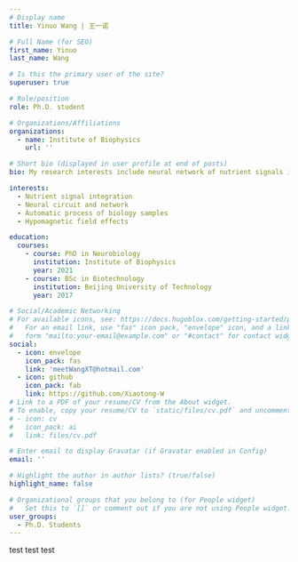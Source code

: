 ```yaml
---
# Display name
title: Yinuo Wang | 王一诺

# Full Name (for SEO)
first_name: Yinuo
last_name: Wang

# Is this the primary user of the site?
superuser: true

# Role/position
role: Ph.D. student

# Organizations/Affiliations
organizations:
  - name: Institute of Biophysics
    url: ''

# Short bio (displayed in user profile at end of posts)
bio: My research interests include neural network of nutrient signals integration, and biological effects of hypomagnetic field.

interests:
  - Nutrient signal integration
  - Neural circuit and network
  - Automatic process of biology samples
  - Hypomagnetic field effects

education:
  courses:
    - course: PhD in Neurobiology
      institution: Institute of Biophysics
      year: 2021
    - course: BSc in Biotechnology
      institution: Beijing University of Technology
      year: 2017

# Social/Academic Networking
# For available icons, see: https://docs.hugoblox.com/getting-started/page-builder/#icons
#   For an email link, use "fas" icon pack, "envelope" icon, and a link in the
#   form "mailto:your-email@example.com" or "#contact" for contact widget.
social:
  - icon: envelope
    icon_pack: fas
    link: 'meetWangXT@hotmail.com'
  - icon: github
    icon_pack: fab
    link: https://github.com/Xiaotong-W
# Link to a PDF of your resume/CV from the About widget.
# To enable, copy your resume/CV to `static/files/cv.pdf` and uncomment the lines below.
# - icon: cv
#   icon_pack: ai
#   link: files/cv.pdf

# Enter email to display Gravatar (if Gravatar enabled in Config)
email: ''

# Highlight the author in author lists? (true/false)
highlight_name: false

# Organizational groups that you belong to (for People widget)
#   Set this to `[]` or comment out if you are not using People widget.
user_groups:
  - Ph.D. Students
---
```



test test test
